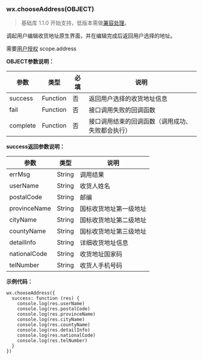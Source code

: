 <!-- https://developers.weixin.qq.com/miniprogram/dev/api/address.html -->

### wx.chooseAddress(OBJECT)

> 基础库 1.1.0 开始支持，低版本需做[兼容处理](https://developers.weixin.qq.com/miniprogram/dev/framework/compatibility.html)。

调起用户编辑收货地址原生界面，并在编辑完成后返回用户选择的地址。

需要[用户授权](https://developers.weixin.qq.com/miniprogram/dev/api/authorize-index.html) scope.address

**OBJECT参数说明：**

  参数       |  类型       |  必填 |  说明                       
-------------|-------------|-------|-----------------------------
  success    |  Function   |  否   |  返回用户选择的收货地址信息 
  fail       |  Function   |  否   |  接口调用失败的回调函数     
  complete   |  Function   |  否   |接口调用结束的回调函数（调用成功、失败都会执行）

**success返回参数说明：**

  参数           |  类型     |  说明          
-----------------|-----------|----------------
  errMsg         |  String   |  调用结果      
  userName       |  String   |  收货人姓名    
  postalCode     |  String   |  邮编          
  provinceName   |  String   |国标收货地址第一级地址
  cityName       |  String   |国标收货地址第二级地址
  countyName     |  String   |国标收货地址第三级地址
  detailInfo     |  String   |详细收货地址信息
  nationalCode   |  String   | 收货地址国家码 
  telNumber      |  String   | 收货人手机号码 

**示例代码：**

    wx.chooseAddress({
      success: function (res) {
        console.log(res.userName)
        console.log(res.postalCode)
        console.log(res.provinceName)
        console.log(res.cityName)
        console.log(res.countyName)
        console.log(res.detailInfo)
        console.log(res.nationalCode)
        console.log(res.telNumber)
      }
    })
